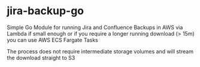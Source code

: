 # jira-backup-go

Simple Go Module for running Jira and Confluence Backups in AWS via Lambda if small enough or if you require a longer running download (> 15m) you can use AWS ECS Fargate Tasks

The process does not require intermediate storage volumes and will stream the download straight to S3